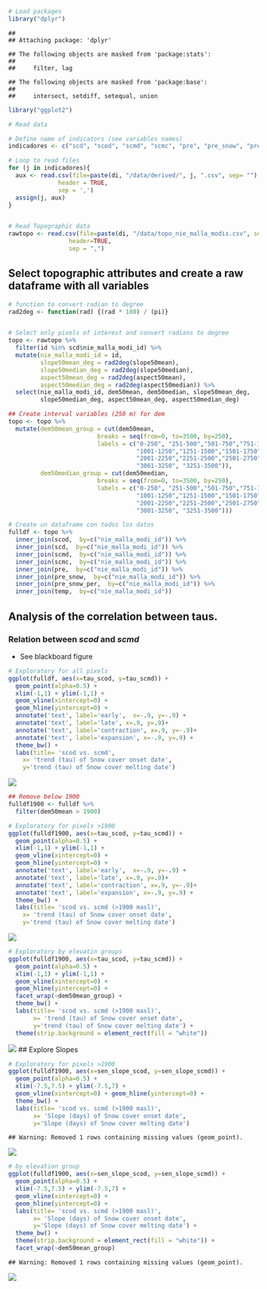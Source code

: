 ``` r
# Load packages 
library("dplyr")
```

    ## 
    ## Attaching package: 'dplyr'

    ## The following objects are masked from 'package:stats':
    ## 
    ##     filter, lag

    ## The following objects are masked from 'package:base':
    ## 
    ##     intersect, setdiff, setequal, union

``` r
library("ggplot2")
```

``` r
# Read data

# Define name of indicators (see variables names)
indicadores <- c("scd", "scod", "scmd", "scmc", "pre", "pre_snow", "pre_snow_per", "temp")

# Loop to read files 
for (j in indicadores){ 
  aux <- read.csv(file=paste(di, "/data/derived/", j, ".csv", sep= ""),
              header = TRUE,
              sep = ',')
  assign(j, aux)
}


# Read Topographic data 
rawtopo <- read.csv(file=paste(di, "/data/topo_nie_malla_modis.csv", sep=""),
                 header=TRUE,
                 sep = ",") 
```

Select topographic attributes and create a raw dataframe with all variables
---------------------------------------------------------------------------

``` r
# function to convert radian to degree 
rad2deg <- function(rad) {(rad * 180) / (pi)} 


# Select only pixels of interest and convert radians to degree
topo <- rawtopo %>% 
  filter(id %in% scd$nie_malla_modi_id) %>% 
  mutate(nie_malla_modi_id = id, 
         slope50mean_deg = rad2deg(slope50mean),
         slope50median_deg = rad2deg(slope50median),
         aspect50mean_deg = rad2deg(aspect50mean),
         aspect50median_deg = rad2deg(aspect50median)) %>%
  select(nie_malla_modi_id, dem50mean, dem50median, slope50mean_deg, 
         slope50median_deg, aspect50mean_deg, aspect50median_deg) 

## Create interval variables (250 m) for dem 
topo <- topo %>% 
  mutate(dem50mean_group = cut(dem50mean, 
                         breaks = seq(from=0, to=3500, by=250),
                         labels = c("0-250", "251-500","501-750","751-1000",
                                    "1001-1250","1251-1500","1501-1750","1751-2000",
                                    "2001-2250","2251-2500","2501-2750", "2751-3000",
                                    "3001-3250", "3251-3500")),
         dem50median_group = cut(dem50median, 
                         breaks = seq(from=0, to=3500, by=250),
                         labels = c("0-250", "251-500","501-750","751-1000",
                                    "1001-1250","1251-1500","1501-1750","1751-2000",
                                    "2001-2250","2251-2500","2501-2750", "2751-3000",
                                    "3001-3250", "3251-3500"))) 

# Create un dataframe con todos los datos
fulldf <- topo %>% 
  inner_join(scod,  by=c("nie_malla_modi_id")) %>% 
  inner_join(scd,  by=c("nie_malla_modi_id")) %>% 
  inner_join(scmd,  by=c("nie_malla_modi_id")) %>% 
  inner_join(scmc,  by=c("nie_malla_modi_id")) %>% 
  inner_join(pre,  by=c("nie_malla_modi_id")) %>% 
  inner_join(pre_snow,  by=c("nie_malla_modi_id")) %>% 
  inner_join(pre_snow_per,  by=c("nie_malla_modi_id")) %>% 
  inner_join(temp,  by=c("nie_malla_modi_id")) 
```

Analysis of the correlation between taus.
-----------------------------------------

### Relation between *scod* and *scmd*

-   See blackboard figure

``` r
# Exploratory for all pixels 
ggplot(fulldf, aes(x=tau_scod, y=tau_scmd)) + 
  geom_point(alpha=0.5) + 
  xlim(-1,1) + ylim(-1,1) + 
  geom_vline(xintercept=0) +
  geom_hline(yintercept=0) + 
  annotate('text', label='early',  x=-.9, y=-.9) + 
  annotate('text', label='late', x=.9, y=.9)+
  annotate('text', label='contraction', x=.9, y=-.9)+
  annotate('text', label='expansion', x=-.9, y=.9) + 
  theme_bw() + 
  labs(title= 'scod vs. scmd',
    x= 'trend (tau) of Snow cover onset date',
    y='trend (tau) of Snow cover melting date') 
```

![](explore_relationships_files/figure-markdown_github/unnamed-chunk-2-1.png)

``` r
## Remove below 1900 
fulldf1900 <- fulldf %>% 
  filter(dem50mean > 1900)  

# Exploratory for pixels >1900
ggplot(fulldf1900, aes(x=tau_scod, y=tau_scmd)) + 
  geom_point(alpha=0.5) + 
  xlim(-1,1) + ylim(-1,1) + 
  geom_vline(xintercept=0) +
  geom_hline(yintercept=0) + 
  annotate('text', label='early',  x=-.9, y=-.9) + 
  annotate('text', label='late', x=.9, y=.9)+
  annotate('text', label='contraction', x=.9, y=-.9)+
  annotate('text', label='expansion', x=-.9, y=.9) + 
  theme_bw() + 
  labs(title= 'scod vs. scmd (>1900 masl)',
    x= 'trend (tau) of Snow cover onset date',
    y='trend (tau) of Snow cover melting date') 
```

![](explore_relationships_files/figure-markdown_github/unnamed-chunk-2-2.png)

``` r
# Exploratory by elevatin groups 
ggplot(fulldf1900, aes(x=tau_scod, y=tau_scmd)) + 
  geom_point(alpha=0.5) + 
  xlim(-1,1) + ylim(-1,1) + 
  geom_vline(xintercept=0) +
  geom_hline(yintercept=0) + 
  facet_wrap(~dem50mean_group) + 
  theme_bw() + 
  labs(title= 'scod vs. scmd (>1900 masl)',
       x= 'trend (tau) of Snow cover onset date',
       y='trend (tau) of Snow cover melting date') +
  theme(strip.background = element_rect(fill = "white"))
```

![](explore_relationships_files/figure-markdown_github/unnamed-chunk-3-1.png)
\#\# Explore Slopes

``` r
# Exploratory for pixels >1900
ggplot(fulldf1900, aes(x=sen_slope_scod, y=sen_slope_scmd)) +
  geom_point(alpha=0.5) + 
  xlim(-7.5,7.5) + ylim(-7.5,7) + 
  geom_vline(xintercept=0) + geom_hline(yintercept=0) + 
  theme_bw() + 
  labs(title= 'scod vs. scmd (>1900 masl)',
       x= 'Slope (days) of Snow cover onset date',
       y='Slope (days) of Snow cover melting date') 
```

    ## Warning: Removed 1 rows containing missing values (geom_point).

![](explore_relationships_files/figure-markdown_github/unnamed-chunk-4-1.png)

``` r
# by elevation group 
ggplot(fulldf1900, aes(x=sen_slope_scod, y=sen_slope_scmd)) + 
  geom_point(alpha=0.5) + 
  xlim(-7.5,7.5) + ylim(-7.5,7) +
  geom_vline(xintercept=0) +
  geom_hline(yintercept=0) +
  labs(title= 'scod vs. scmd (>1900 masl)',
       x= 'Slope (days) of Snow cover onset date',
       y='Slope (days) of Snow cover melting date') +
  theme_bw() + 
  theme(strip.background = element_rect(fill = "white")) +
  facet_wrap(~dem50mean_group)
```

    ## Warning: Removed 1 rows containing missing values (geom_point).

![](explore_relationships_files/figure-markdown_github/unnamed-chunk-4-2.png)
